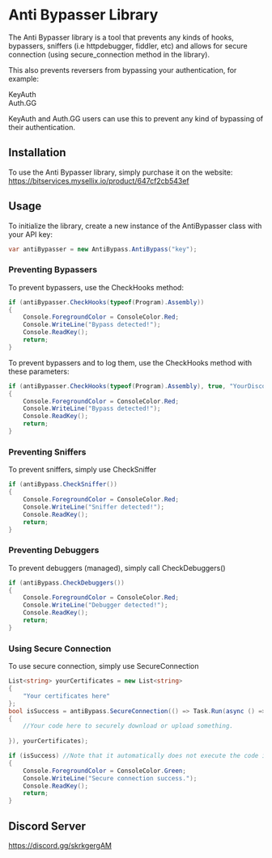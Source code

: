 
# Anti Bypasser Library

The Anti Bypasser library is a tool that prevents any kinds of hooks, bypassers, sniffers (i.e httpdebugger, fiddler, etc) and allows for secure connection (using secure_connection method in the library).

This also prevents reversers from bypassing your authentication, for example:

KeyAuth\
Auth.GG

KeyAuth and Auth.GG users can use this to prevent any kind of bypassing of their authentication.
## Installation

To use the Anti Bypasser library, simply purchase it on the website: https://bitservices.mysellix.io/product/647cf2cb543ef

## Usage

To initialize the library, create a new instance of the AntiBypasser class with your API key:

```csharp
var antiBypasser = new AntiBypass.AntiBypass("key");
```

### Preventing Bypassers

To prevent bypassers, use the CheckHooks method:

```csharp
if (antiBypasser.CheckHooks(typeof(Program).Assembly))
{
    Console.ForegroundColor = ConsoleColor.Red;
    Console.WriteLine("Bypass detected!");
    Console.ReadKey();
    return;
}
```
To prevent bypassers and to log them, use the CheckHooks method with these parameters:
```csharp
if (antiBypasser.CheckHooks(typeof(Program).Assembly), true, "YourDiscordWebhook")
{
    Console.ForegroundColor = ConsoleColor.Red;
    Console.WriteLine("Bypass detected!");
    Console.ReadKey();
    return;
}
```
### Preventing Sniffers

To prevent sniffers, simply use CheckSniffer

```csharp
if (antiBypass.CheckSniffer())
{
    Console.ForegroundColor = ConsoleColor.Red;
    Console.WriteLine("Sniffer detected!");
    Console.ReadKey();
    return;
}
```
### Preventing Debuggers

To prevent debuggers (managed), simply call CheckDebuggers()

```csharp
if (antiBypass.CheckDebuggers())
{
    Console.ForegroundColor = ConsoleColor.Red;
    Console.WriteLine("Debugger detected!");
    Console.ReadKey();
    return;
}
```
### Using Secure Connection

To use secure connection, simply use SecureConnection

```csharp
List<string> yourCertificates = new List<string>
{
    "Your certificates here"
};
bool isSuccess = antiBypass.SecureConnection(() => Task.Run(async () =>
{
    //Your code here to securely download or upload something.
 
}), yourCertificates);

if (isSuccess) //Note that it automatically does not execute the code if it doesn't succeed.
{
    Console.ForegroundColor = ConsoleColor.Green;
    Console.WriteLine("Secure connection success.");
    Console.ReadKey();
    return;
}
```

## Discord Server

https://discord.gg/skrkgergAM
